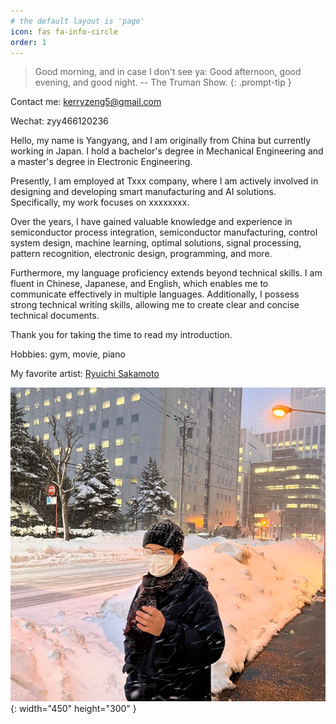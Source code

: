 ```yaml
---
# the default layout is 'page'
icon: fas fa-info-circle
order: 1
---
```


> Good morning, and in case I don't see ya: Good afternoon, good evening, and good night. -- The Truman Show.
{: .prompt-tip }

Contact me: kerryzeng5@gmail.com

Wechat: zyy466120236

Hello, my name is Yangyang, and I am originally from China but currently working in Japan. I hold a bachelor's degree in Mechanical Engineering and a master's degree in Electronic Engineering. 

Presently, I am employed at Txxx company, where I am actively involved in designing and developing smart manufacturing and AI solutions. Specifically, my work focuses on xxxxxxxx.

Over the years, I have gained valuable knowledge and experience in semiconductor process integration, semiconductor manufacturing, control system design, machine learning, optimal solutions, signal processing, pattern recognition, electronic design, programming, and more. 

Furthermore, my language proficiency extends beyond technical skills. I am fluent in Chinese, Japanese, and English, which enables me to communicate effectively in multiple languages. Additionally, I possess strong technical writing skills, allowing me to create clear and concise technical documents.

Thank you for taking the time to read my introduction.

Hobbies: gym, movie, piano

My favorite artist: <a href="https://ja.wikipedia.org/wiki/%E5%9D%82%E6%9C%AC%E9%BE%8D%E4%B8%80" target='_blank'>Ryuichi Sakamoto</a>

![ME](/images/other/personal.jpg){: width="450" height="300" }